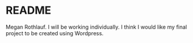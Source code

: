 # README
Megan Rothlauf.  I will be working individually.  I think I would like my final project to be created using Wordpress.
